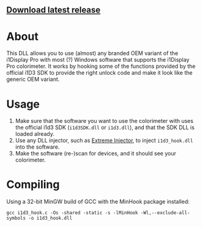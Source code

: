 ## [Download latest release](https://github.com/ledoge/i1d3_hook/releases/latest/download/i1d3_hook.dll)

# About
This DLL allows you to use (almost) any branded OEM variant of the i1Display Pro with most (?) Windows software that supports the i1Display Pro colorimeter. It works by hooking some of the functions provided by the official i1D3 SDK to provide the right unlock code and make it look like the generic OEM variant.

# Usage
1. Make sure that the software you want to use the colorimeter with uses the official i1d3 SDK (`i1d3SDK.dll` or `i1d3.dll`), and that the SDK DLL is loaded already.
2. Use any DLL injector, such as [Extreme Injector](https://github.com/master131/ExtremeInjector), to inject `i1d3_hook.dll` into the software.
3. Make the software (re-)scan for devices, and it should see your colorimeter.

# Compiling
Using a 32-bit MinGW build of GCC with the MinHook package installed:

`gcc i1d3_hook.c -Os -shared -static -s -lMinHook -Wl,--exclude-all-symbols -o i1d3_hook.dll`
